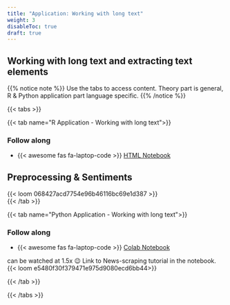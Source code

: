 ```yaml
---
title: "Application: Working with long text"
weight: 3
disableToc: true
draft: true
---
```


## Working with long text and extracting text elements

{{% notice note %}} Use the tabs to access content. Theory part is general, R & Python application part language specific.
{{% /notice %}}


{{< tabs >}}



{{< tab name="R Application - Working with long text">}}
<div>
   <h3>Follow along</h3>
  <ul>
    <li> {{< awesome fas fa-laptop-code >}} <a href="https://sds-aau.github.io/SDS-master/M2/notebooks/NLP_long_text_R.nb.html" target="_blank">HTML Notebook</a> </li>
  </ul>


  <h2>Preprocessing & Sentiments</h2>
  {{< loom 068427acd7754e96b46116bc69e1d387 >}}


</div>
{{< /tab >}}


  
{{< tab name="Python Application - Working with long text">}}
<div>
   <h3>Follow along</h3> 
  <ul>
    <li> {{< awesome fas fa-laptop-code >}} <a href="https://colab.research.google.com/github/SDS-AAU/SDS-master/blob/master/M2/notebooks/NLP_Longtext_py.ipynb" target="_blank">Colab Notebook</a> </li>
  </ul>

  can be watched at 1.5x 😉 Link to News-scraping tutorial in the notebook.
  {{< loom e5480f30f379471e975d9080ecd6bb44>}}

</div>
{{< /tab >}}

{{< /tabs >}}
